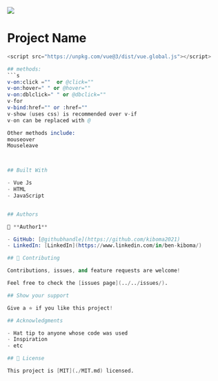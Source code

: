 ![](https://img.shields.io/badge/Microverse-blueviolet)

# Project Name

```s
<script src="https://unpkg.com/vue@3/dist/vue.global.js"></script>

## methods:
```s
v-on:click =""  or @click=""
v-on:hover=" " or @hover=""
v-on:dblclick=" " or @dbclick=""
v-for
v-bind:href="" or :href=""
v-show (uses css) is recommended over v-if
v-on can be replaced with @

Other methods include:
mouseover
Mouseleave



## Built With

- Vue Js
- HTML
- JavaScript


## Authors

👤 **Author1**

- GitHub: [@githubhandle](https://github.com/kiboma2021)
- LinkedIn: [LinkedIn](https://www.linkedin.com/in/ben-kiboma/)

## 🤝 Contributing

Contributions, issues, and feature requests are welcome!

Feel free to check the [issues page](../../issues/).

## Show your support

Give a ⭐️ if you like this project!

## Acknowledgments

- Hat tip to anyone whose code was used
- Inspiration
- etc

## 📝 License

This project is [MIT](./MIT.md) licensed.
